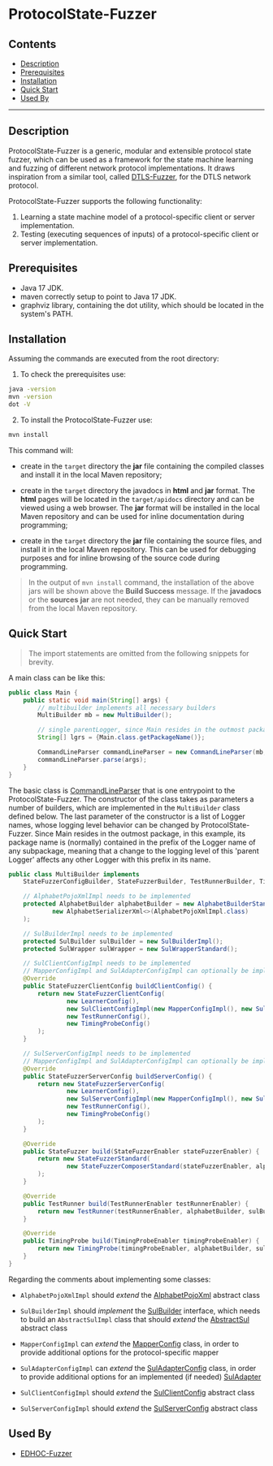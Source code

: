 # ProtocolState-Fuzzer
## Contents

* [Description](#description)
* [Prerequisites](#prerequisites)
* [Installation](#installation)
* [Quick Start](#quick-start)
* [Used By](#used-by)
--------

## Description

ProtocolState-Fuzzer is a generic, modular and extensible protocol state fuzzer,
which can be used as a framework for the state machine learning and fuzzing of
different network protocol implementations.
It draws inspiration from a similar tool, called [DTLS-Fuzzer](https://github.com/assist-project/dtls-fuzzer),
for the DTLS network protocol.

ProtocolState-Fuzzer supports the following functionality:

1. Learning a state machine model of a protocol-specific client or server implementation.
2. Testing (executing sequences of inputs) of a protocol-specific client or server implementation.

## Prerequisites

* Java 17 JDK.
* maven correctly setup to point to Java 17 JDK.
* graphviz library, containing the dot utility, which should be located in the system's PATH.

## Installation

Assuming the commands are executed from the root directory:

1. To check the prerequisites use:
```bash
java -version
mvn -version
dot -V
```

2. To install the ProtocolState-Fuzzer use:
```bash
mvn install
```
This command will:

* create in the `target` directory the **jar** file containing the compiled
  classes and install it in the local Maven repository;

* create in the `target` directory the javadocs in **html** and **jar** format.
  The **html** pages will be located in the `target/apidocs` directory and can
  be viewed using a web browser. The **jar** format will be installed in the
  local Maven repository and can be used for inline documentation during
  programming;

* create in the `target` directory the **jar** file containing the source files,
  and install it in the local Maven repository. This can be used for debugging
  purposes and for inline browsing of the source code during programming.

> In the output of `mvn install` command, the installation of the above jars
  will be shown above the **Build Success** message. If the **javadocs** or the
  **sources** **jar** are not needed, they can be manually removed from the
  local Maven repository.

## Quick Start

> The import statements are omitted from the following snippets for brevity.

A main class can be like this:
```java
public class Main {
    public static void main(String[] args) {
        // multibuilder implements all necessary builders
        MultiBuilder mb = new MultiBuilder();

        // single parentLogger, since Main resides in the outmost package
        String[] lgrs = {Main.class.getPackageName()};

        CommandLineParser commandLineParser = new CommandLineParser(mb, mb, mb, mb, lgrs);
        commandLineParser.parse(args);
    }
}
```

The basic class is
[CommandLineParser](src/main/java/com/github/protocolfuzzing/protocolstatefuzzer/entrypoints/CommandLineParser.java)
that is one entrypoint to the ProtocolState-Fuzzer.
The constructor of the class takes as parameters a number of builders,
which are implemented in the `MultiBuilder` class defined below.
The last parameter of the constructor is a list of Logger names, whose logging
level behavior can be changed by ProtocolState-Fuzzer. Since Main resides in the outmost
package, in this example, its package name is (normally) contained in the prefix of the
Logger name of any subpackage, meaning that a change to the logging level of this
'parent Logger' affects any other Logger with this prefix in its name.

```java
public class MultiBuilder implements
    StateFuzzerConfigBuilder, StateFuzzerBuilder, TestRunnerBuilder, TimingProbeBuilder {

    // AlphabetPojoXmlImpl needs to be implemented
    protected AlphabetBuilder alphabetBuilder = new AlphabetBuilderStandard(
            new AlphabetSerializerXml<>(AlphabetPojoXmlImpl.class)
    );

    // SulBuilderImpl needs to be implemented
    protected SulBuilder sulBuilder = new SulBuilderImpl();
    protected SulWrapper sulWrapper = new SulWrapperStandard();

    // SulClientConfigImpl needs to be implemented
    // MapperConfigImpl and SulAdapterConfigImpl can optionally be implemented
    @Override
    public StateFuzzerClientConfig buildClientConfig() {
        return new StateFuzzerClientConfig(
                new LearnerConfig(),
                new SulClientConfigImpl(new MapperConfigImpl(), new SulAdapterConfigImpl()),
                new TestRunnerConfig(),
                new TimingProbeConfig()
        );
    }

    // SulServerConfigImpl needs to be implemented
    // MapperConfigImpl and SulAdapterConfigImpl can optionally be implemented
    @Override
    public StateFuzzerServerConfig buildServerConfig() {
        return new StateFuzzerServerConfig(
                new LearnerConfig(),
                new SulServerConfigImpl(new MapperConfigImpl(), new SulAdapterConfigImpl()),
                new TestRunnerConfig(),
                new TimingProbeConfig()
        );
    }

    @Override
    public StateFuzzer build(StateFuzzerEnabler stateFuzzerEnabler) {
        return new StateFuzzerStandard(
                new StateFuzzerComposerStandard(stateFuzzerEnabler, alphabetBuilder, sulBuilder, sulWrapper)
        );
    }

    @Override
    public TestRunner build(TestRunnerEnabler testRunnerEnabler) {
        return new TestRunner(testRunnerEnabler, alphabetBuilder, sulBuilder, sulWrapper);
    }

    @Override
    public TimingProbe build(TimingProbeEnabler timingProbeEnabler) {
        return new TimingProbe(timingProbeEnabler, alphabetBuilder, sulBuilder, sulWrapper);
    }
}
```

Regarding the comments about implementing some classes:

* `AlphabetPojoXmlImpl` should *extend* the
  [AlphabetPojoXml](src/main/java/com/github/protocolfuzzing/protocolstatefuzzer/components/learner/alphabet/xml/AlphabetPojoXml.java) abstract class

* `SulBuilderImpl` should *implement* the
  [SulBuilder](src/main/java/com/github/protocolfuzzing/protocolstatefuzzer/components/sul/core/SulBuilder.java) interface,
  which needs to build an `AbstractSulImpl` class that should *extend* the
  [AbstractSul](src/main/java/com/github/protocolfuzzing/protocolstatefuzzer/components/sul/core/AbstractSul.java) abstract class

* `MapperConfigImpl` can *extend* the
  [MapperConfig](src/main/java/com/github/protocolfuzzing/protocolstatefuzzer/components/sul/mapper/config/MapperConfig.java) class,
  in order to provide additional options for the protocol-specific mapper

* `SulAdapterConfigImpl` can *extend* the
  [SulAdapterConfig](src/main/java/com/github/protocolfuzzing/protocolstatefuzzer/components/sul/core/config/SulAdapterConfig.java) class,
  in order to provide additional options for an implemented (if needed)
  [SulAdapter](src/main/java/com/github/protocolfuzzing/protocolstatefuzzer/components/sul/core/SulAdapter.java)

* `SulClientConfigImpl` should *extend* the
  [SulClientConfig](src/main/java/com/github/protocolfuzzing/protocolstatefuzzer/components/sul/core/config/SulClientConfig.java) abstract class

* `SulServerConfigImpl` should *extend* the
  [SulServerConfig](src/main/java/com/github/protocolfuzzing/protocolstatefuzzer/components/sul/core/config/SulServerConfig.java) abstract class


## Used By

* [EDHOC-Fuzzer]()
